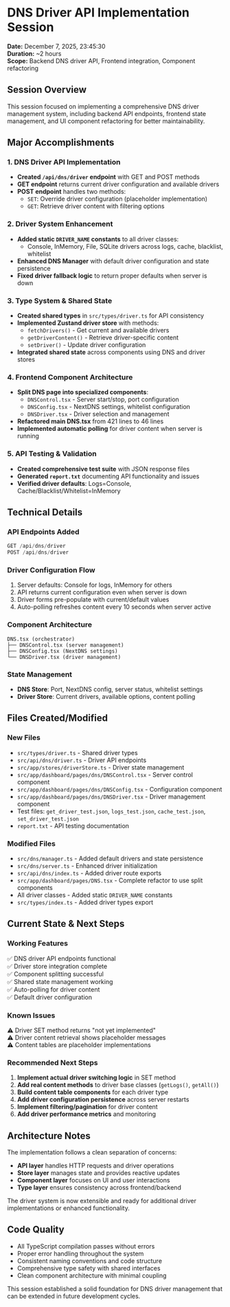 # DNS Driver API Implementation Session
**Date:** December 7, 2025, 23:45:30  
**Duration:** ~2 hours  
**Scope:** Backend DNS driver API, Frontend integration, Component refactoring

## Session Overview
This session focused on implementing a comprehensive DNS driver management system, including backend API endpoints, frontend state management, and UI component refactoring for better maintainability.

## Major Accomplishments

### 1. DNS Driver API Implementation
- **Created `/api/dns/driver` endpoint** with GET and POST methods
- **GET endpoint** returns current driver configuration and available drivers
- **POST endpoint** handles two methods:
  - `SET`: Override driver configuration (placeholder implementation)
  - `GET`: Retrieve driver content with filtering options

### 2. Driver System Enhancement
- **Added static `DRIVER_NAME` constants** to all driver classes:
  - Console, InMemory, File, SQLite drivers across logs, cache, blacklist, whitelist
- **Enhanced DNS Manager** with default driver configuration and state persistence
- **Fixed driver fallback logic** to return proper defaults when server is down

### 3. Type System & Shared State
- **Created shared types** in `src/types/driver.ts` for API consistency
- **Implemented Zustand driver store** with methods:
  - `fetchDrivers()` - Get current and available drivers
  - `getDriverContent()` - Retrieve driver-specific content
  - `setDriver()` - Update driver configuration
- **Integrated shared state** across components using DNS and driver stores

### 4. Frontend Component Architecture
- **Split DNS page into specialized components**:
  - `DNSControl.tsx` - Server start/stop, port configuration
  - `DNSConfig.tsx` - NextDNS settings, whitelist configuration  
  - `DNSDriver.tsx` - Driver selection and management
- **Refactored main DNS.tsx** from 421 lines to 46 lines
- **Implemented automatic polling** for driver content when server is running

### 5. API Testing & Validation
- **Created comprehensive test suite** with JSON response files
- **Generated `report.txt`** documenting API functionality and issues
- **Verified driver defaults**: Logs=Console, Cache/Blacklist/Whitelist=InMemory

## Technical Details

### API Endpoints Added
```typescript
GET /api/dns/driver
POST /api/dns/driver
```

### Driver Configuration Flow
1. Server defaults: Console for logs, InMemory for others
2. API returns current configuration even when server is down
3. Driver forms pre-populate with current/default values
4. Auto-polling refreshes content every 10 seconds when server active

### Component Architecture
```
DNS.tsx (orchestrator)
├── DNSControl.tsx (server management)
├── DNSConfig.tsx (NextDNS settings)
└── DNSDriver.tsx (driver management)
```

### State Management
- **DNS Store**: Port, NextDNS config, server status, whitelist settings
- **Driver Store**: Current drivers, available options, content polling

## Files Created/Modified

### New Files
- `src/types/driver.ts` - Shared driver types
- `src/api/dns/driver.ts` - Driver API endpoints
- `src/app/stores/driverStore.ts` - Driver state management
- `src/app/dashboard/pages/dns/DNSControl.tsx` - Server control component
- `src/app/dashboard/pages/dns/DNSConfig.tsx` - Configuration component  
- `src/app/dashboard/pages/dns/DNSDriver.tsx` - Driver management component
- Test files: `get_driver_test.json`, `logs_test.json`, `cache_test.json`, `set_driver_test.json`
- `report.txt` - API testing documentation

### Modified Files
- `src/dns/manager.ts` - Added default drivers and state persistence
- `src/dns/server.ts` - Enhanced driver initialization
- `src/api/dns/index.ts` - Added driver route exports
- `src/app/dashboard/pages/DNS.tsx` - Complete refactor to use split components
- All driver classes - Added static `DRIVER_NAME` constants
- `src/types/index.ts` - Added driver types export

## Current State & Next Steps

### Working Features
✅ DNS driver API endpoints functional  
✅ Driver store integration complete  
✅ Component splitting successful  
✅ Shared state management working  
✅ Auto-polling for driver content  
✅ Default driver configuration  

### Known Issues
⚠️ Driver SET method returns "not yet implemented"  
⚠️ Driver content retrieval shows placeholder messages  
⚠️ Content tables are placeholder implementations  

### Recommended Next Steps
1. **Implement actual driver switching logic** in SET method
2. **Add real content methods** to driver base classes (`getLogs()`, `getAll()`)
3. **Build content table components** for each driver type
4. **Add driver configuration persistence** across server restarts
5. **Implement filtering/pagination** for driver content
6. **Add driver performance metrics** and monitoring

## Architecture Notes
The implementation follows a clean separation of concerns:
- **API layer** handles HTTP requests and driver operations
- **Store layer** manages state and provides reactive updates  
- **Component layer** focuses on UI and user interactions
- **Type layer** ensures consistency across frontend/backend

The driver system is now extensible and ready for additional driver implementations or enhanced functionality.

## Code Quality
- All TypeScript compilation passes without errors
- Proper error handling throughout the system  
- Consistent naming conventions and code structure
- Comprehensive type safety with shared interfaces
- Clean component architecture with minimal coupling

This session established a solid foundation for DNS driver management that can be extended in future development cycles.